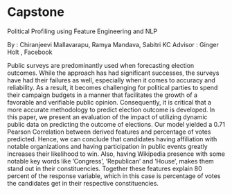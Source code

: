 # Capstone

Political Profiling using Feature Engineering and NLP

By 		: Chiranjeevi Mallavarapu, Ramya Mandava, Sabitri KC
Advisor : Ginger Holt , Facebook


Public surveys are predominantly used when forecasting election outcomes.
While the approach has had significant successes, the surveys have had
their failures as well, especially when it comes to accuracy and reliability. As a
result, it becomes challenging for political parties to spend their campaign budgets
in a manner that facilitates the growth of a favorable and verifiable public
opinion. Consequently, it is critical that a more accurate methodology to predict
election outcome is developed. In this paper, we present an evaluation of the impact
of utilizing dynamic public data on predicting the outcome of elections. Our
model yielded a 0.71 Pearson Correlation between derived features and percentage
of votes predicted. Hence, we can conclude that candidates having affiliation
with notable organizations and having participation in public events greatly increases
their likelihood to win. Also, having Wikipedia presence with some notable
key words like ’Congress’, ’Republican’ and ’House’, makes them stand
out in their constituencies. Together these features explain 80 percent of the response
variable, which in this case is percentage of votes the candidates get in
their respective constituencies.